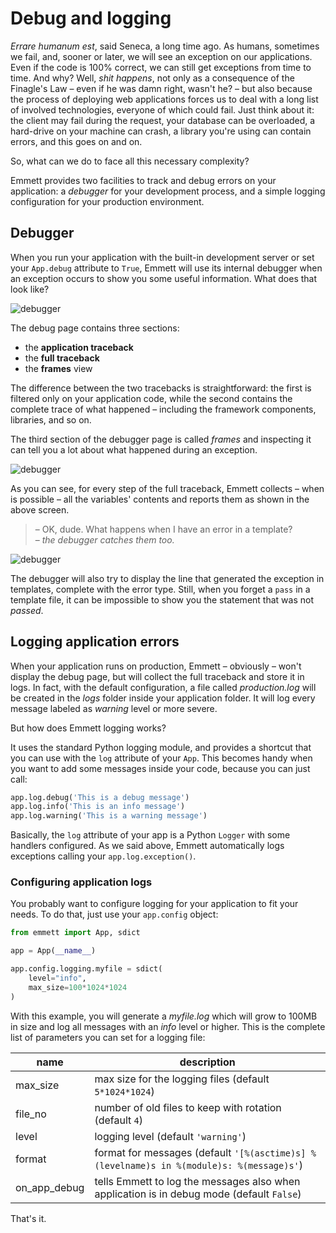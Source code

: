 Debug and logging
=================

*Errare humanum est*, said Seneca, a long time ago. As humans, sometimes we fail, and, sooner or later, we will see an exception on our applications. Even if the code is 100% correct, we can still get exceptions from time to time. And why? Well, *shit happens*, not only as a consequence of the Finagle's Law – even if he was damn right, wasn't he? – but also because the process of deploying web applications forces us to deal with a long list of involved technologies, everyone of which could fail. Just think about it: the client may fail during the request, your database can be overloaded, a hard-drive on your machine can crash, a library you're using can contain errors, and this goes on and on.

So, what can we do to face all this necessary complexity?   

Emmett provides two facilities to track and debug errors on your application: a *debugger* for your development process, and a simple logging configuration for your production environment.

Debugger
--------

When you run your application with the built-in development server or set your `App.debug` attribute to `True`, Emmett will use its internal debugger when an exception occurs to show you some useful information. What does that look like?

![debugger](https://deneb.spaces.amira.io/emmett/docs/debug.png)

The debug page contains three sections:

- the **application traceback**   
- the **full traceback**   
- the **frames** view

The difference between the two tracebacks is straightforward: the first is filtered only on your application code, while the second contains the complete trace of what happened – including the framework components, libraries, and so on.

The third section of the debugger page is called *frames* and inspecting it can tell you a lot about what happened during an exception.

![debugger](https://deneb.spaces.amira.io/emmett/docs/debug_frames.png)

As you can see, for every step of the full traceback, Emmett collects – when is possible – all the variables' contents and reports them as shown in the above screen.

> – OK, dude. What happens when I have an error in a template?   
> – *the debugger catches them too.*

![debugger](https://deneb.spaces.amira.io/emmett/docs/debug_template.png)

The debugger will also try to display the line that generated the exception in templates, complete with the error type. Still, when you forget a `pass` in a template file, it can be impossible to show you the statement that was not *passed*.

Logging application errors
--------------------------

When your application runs on production, Emmett – obviously – won't display the debug page, but will collect the full traceback and store it in logs. In fact, with the default configuration, a file called *production.log* will be created in the *logs* folder inside your application folder. It will log every message labeled as *warning* level or more severe.

But how does Emmett logging works?   

It uses the standard Python logging module, and provides a shortcut that you can use with the `log` attribute of your `App`. This becomes handy when you want to add some messages inside your code, because you can just call:

```python
app.log.debug('This is a debug message')
app.log.info('This is an info message')
app.log.warning('This is a warning message')
```

Basically, the `log` attribute of your app is a Python `Logger` with some handlers configured. As we said above, Emmett automatically logs exceptions calling your `app.log.exception()`.

### Configuring application logs

You probably want to configure logging for your application to fit your needs. To do that, just use your `app.config` object:

```python
from emmett import App, sdict

app = App(__name__)

app.config.logging.myfile = sdict(
    level="info",
    max_size=100*1024*1024
)
```

With this example, you will generate a *myfile.log* which will grow to 100MB in size and log all messages with an *info* level or higher. This is the complete list of parameters you can set for a logging file:

| name | description |
| --- | --- |
| max\_size | max size for the logging files (default `5*1024*1024`) |
| file\_no | number of old files to keep with rotation (default `4`) |
| level | logging level (default `'warning'`) |
| format | format for messages (default `'[%(asctime)s] %(levelname)s in %(module)s: %(message)s'`) |
| on\_app\_debug | tells Emmett to log the messages also when application is in debug mode (default `False`) |

That's it.
